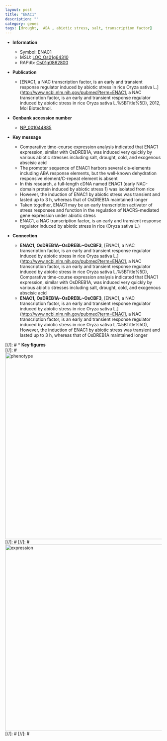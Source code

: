 ```yaml
---
layout: post
title: "ENAC1"
description: ""
category: genes
tags: [drought,  ABA , abiotic stress, salt, transcription factor]
---
```


* **Information**  
    + Symbol: ENAC1  
    + MSU: [LOC_Os01g64310](http://rice.plantbiology.msu.edu/cgi-bin/ORF_infopage.cgi?orf=LOC_Os01g64310)  
    + RAPdb: [Os01g0862800](http://rapdb.dna.affrc.go.jp/viewer/gbrowse_details/irgsp1?name=Os01g0862800)  

* **Publication**  
    + [ENAC1, a NAC transcription factor, is an early and transient response regulator induced by abiotic stress in rice Oryza sativa L.](http://www.ncbi.nlm.nih.gov/pubmed?term=ENAC1, a NAC transcription factor, is an early and transient response regulator induced by abiotic stress in rice Oryza sativa L.%5BTitle%5D), 2012, Mol Biotechnol.

* **Genbank accession number**  
    + [NP_001044885](http://www.ncbi.nlm.nih.gov/nuccore/NP_001044885)

* **Key message**  
    + Comparative time-course expression analysis indicated that ENAC1 expression, similar with OsDREB1A, was induced very quickly by various abiotic stresses including salt, drought, cold, and exogenous abscisic acid
    + The promoter sequence of ENAC1 harbors several cis-elements including ABA response elements, but the well-known dehydration responsive element/C-repeat element is absent
    + In this research, a full-length cDNA named ENAC1 (early NAC-domain protein induced by abiotic stress 1) was isolated from rice
    + However, the induction of ENAC1 by abiotic stress was transient and lasted up to 3 h, whereas that of OsDREB1A maintained longer
    + Taken together, ENAC1 may be an early transcription activator of stress responses and function in the regulation of NACRS-mediated gene expression under abiotic stress
    + ENAC1, a NAC transcription factor, is an early and transient response regulator induced by abiotic stress in rice (Oryza sativa L.)

* **Connection**  
    + __ENAC1__, __OsDREB1A~OsDREBL~OsCBF3__, [ENAC1, a NAC transcription factor, is an early and transient response regulator induced by abiotic stress in rice Oryza sativa L.](http://www.ncbi.nlm.nih.gov/pubmed?term=ENAC1, a NAC transcription factor, is an early and transient response regulator induced by abiotic stress in rice Oryza sativa L.%5BTitle%5D), Comparative time-course expression analysis indicated that ENAC1 expression, similar with OsDREB1A, was induced very quickly by various abiotic stresses including salt, drought, cold, and exogenous abscisic acid
    + __ENAC1__, __OsDREB1A~OsDREBL~OsCBF3__, [ENAC1, a NAC transcription factor, is an early and transient response regulator induced by abiotic stress in rice Oryza sativa L.](http://www.ncbi.nlm.nih.gov/pubmed?term=ENAC1, a NAC transcription factor, is an early and transient response regulator induced by abiotic stress in rice Oryza sativa L.%5BTitle%5D), However, the induction of ENAC1 by abiotic stress was transient and lasted up to 3 h, whereas that of OsDREB1A maintained longer

[//]: # * **Key figures**  
[//]: # <img src="http://funRiceGenes.github.io/images/ENAC1.pheno.png" alt="phenotype"  style="width: 600px;"/>
[//]: # 
[//]: # <img src="http://funRiceGenes.github.io/images/ENAC1.exp.png" alt="expression"  style="width: 600px;"/>
[//]: # 
[//]: # 
